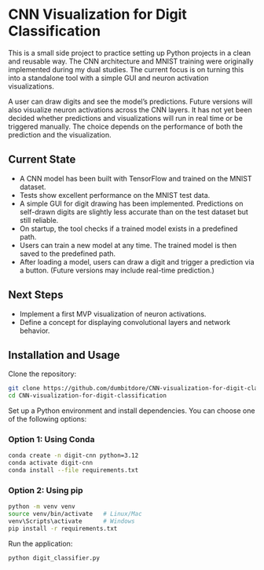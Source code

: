 # CNN Visualization for Digit Classification

This is a small side project to practice setting up Python projects in a clean and reusable way.
The CNN architecture and MNIST training were originally implemented during my dual studies. The current focus is on turning this into a standalone tool with a simple GUI and neuron activation visualizations.

A user can draw digits and see the model’s predictions. Future versions will also visualize neuron activations across the CNN layers. It has not yet been decided whether predictions and visualizations will run in real time or be triggered manually. The choice depends on the performance of both the prediction and the visualization.

## Current State

* A CNN model has been built with TensorFlow and trained on the MNIST dataset.
* Tests show excellent performance on the MNIST test data.
* A simple GUI for digit drawing has been implemented. Predictions on self-drawn digits are slightly less accurate than on the test dataset but still reliable.
* On startup, the tool checks if a trained model exists in a predefined path.
* Users can train a new model at any time. The trained model is then saved to the predefined path.
* After loading a model, users can draw a digit and trigger a prediction via a button. (Future versions may include real-time prediction.)

## Next Steps

* Implement a first MVP visualization of neuron activations.
* Define a concept for displaying convolutional layers and network behavior.

## Installation and Usage

Clone the repository:

```bash
git clone https://github.com/dumbitdore/CNN-visualization-for-digit-classification.git
cd CNN-visualization-for-digit-classification
```

Set up a Python environment and install dependencies. You can choose one of the following options:

### Option 1: Using Conda

```bash
conda create -n digit-cnn python=3.12
conda activate digit-cnn
conda install --file requirements.txt
```

### Option 2: Using pip

```bash
python -m venv venv
source venv/bin/activate   # Linux/Mac
venv\Scripts\activate      # Windows
pip install -r requirements.txt
```

Run the application:

```bash
python digit_classifier.py
```
